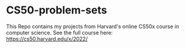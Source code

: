 # CS50-problem-sets
This Repo contains my projects from Harvard's online CS50x course in computer science. See the full course here: https://cs50.harvard.edu/x/2022/
